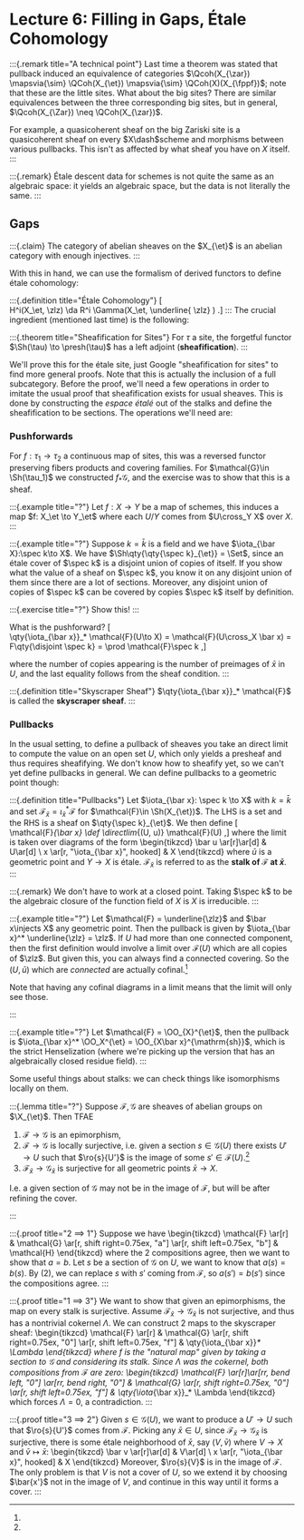 # Lecture 6: Filling in Gaps, Étale Cohomology

:::{.remark title="A technical point"}
Last time a theorem was stated that pullback induced an equivalence of categories $\Qcoh(X_{\zar}) \mapsvia{\sim} \QCoh(X_{\et}) \mapsvia{\sim} \QCoh(X)(X_{\fppf})$; note that these are the little sites.
What about the big sites?
There are similar equivalences between the three corresponding big sites, but in general, $\Qcoh(X_{\Zar}) \neq \QCoh(X_{\zar})$.

For example, a quasicoherent sheaf on the big Zariski site is a quasicoherent sheaf on every $X\dash$scheme and morphisms between various pullbacks.
This isn't as affected by what sheaf you have on $X$ itself.
:::

:::{.remark}
Étale descent data for schemes is not quite the same as an algebraic space: it yields an algebraic space, but the data is not literally the same.
:::

## Gaps

:::{.claim}
The category of abelian sheaves on the $X_{\et}$ is an abelian category with enough injectives.
:::

With this in hand, we can use the formalism of derived functors to define étale cohomology:

:::{.definition title="Étale Cohomology"}
\[  
H^i(X_\et, \zlz) \da R^i \Gamma(X_\et, \underline{ \zlz} )
.\]
:::
The crucial ingredient (mentioned last time) is the following:

:::{.theorem title="Sheafification for Sites"}
For $\tau$ a site, the forgetful functor $\Sh(\tau) \to \presh(\tau)$ has a left adjoint (**sheafification**).
:::

We'll prove this for the étale site, just Google "sheafification for sites" to find more general proofs.
Note that this is actually the inclusion of a full subcategory.
Before the proof, we'll need a few operations in order to imitate the usual proof that sheafification exists for usual sheaves.
This is done by constructing the *espace étalé* out of the stalks and define the sheafification to be sections.
The operations we'll need are:

### Pushforwards 

For $f: \tau_1 \to \tau_2$ a continuous map of sites, this was a reversed functor preserving fibers products and covering families.
For $\mathcal{G}\in \Sh(\tau_1)$ we constructed $f_* \mathcal{G}$, and the exercise was to show that this is a sheaf.

:::{.example title="?"}
Let $f:X\to Y$ be a map of schemes, this induces a map $f: X_\et \to Y_\et$ where each $U/Y$ comes from $U\cross_Y X$ over $X$.
:::

:::{.example title="?"}
Suppose $k=\bar k$ is a field and we have $\iota_{\bar X}:\spec k\to X$.
We have $\Sh\qty{\qty{\spec k}_{\et}} = \Set$, since an étale cover of $\spec k$ is a disjoint union of copies of itself.
If you show what the value of a sheaf on $\spec k$, you know it on any disjoint union of them since there are a lot of sections.
Moreover, any disjoint union of copies of $\spec k$ can be covered by copies $\spec k$ itself by definition.


:::{.exercise title="?"}
Show this!
:::

What is the pushforward?
\[  
\qty{\iota_{\bar x}}_* \mathcal{F}(U\to X) = \mathcal{F}(U\cross_X \bar x)
= F\qty{\disjoint \spec k}
= \prod \mathcal{F}\spec k
,\]

where the number of copies appearing is the number of preimages of $\bar x$ in $U$, and the last equality follows from the sheaf condition.
:::

:::{.definition title="Skyscraper Sheaf"}
$\qty{\iota_{\bar x}}_* \mathcal{F}$ is called the **skyscraper sheaf**.
:::

### Pullbacks 

In the usual setting, to define a pullback of sheaves you take an direct limit to compute the value on an open set $U$, which only yields a presheaf and thus requires sheafifying.
We don't know how to sheafify yet, so we can't yet define pullbacks in general.
We can define pullbacks to a geometric point though:

:::{.definition title="Pullbacks"}
Let $\iota_{\bar x}: \spec k \to X$ with $k = \bar k$ and set $\mathcal{F}_{\bar x} = \iota_{\bar x}^* \mathcal{F}$ for $\mathcal{F}\in \Sh(X_{\et})$.
The LHS is a set and the RHS is a sheaf on $\qty{\spec k}_{\et}$.
We then define
\[  
\mathcal{F}_{\bar x} \def \directlim_{(U, u)} \mathcal{F}(U)
,\]
where the limit is taken over diagrams of the form
\begin{tikzcd}
\bar u \ar[r]\ar[d] & U\ar[d] \\
x \ar[r, "\iota_{\bar x}", hooked] & X
\end{tikzcd}
where $\bar u$ is a geometric point and $Y\to X$ is étale.
$\mathcal{F}_{\bar x}$ is referred to as the **stalk of $\mathcal{F}$ at $\bar x$**.
:::

:::{.remark}
We don't have to work at a closed point.
Taking $\spec k$ to be the algebraic closure of the function field of $X$ is $X$ is irreducible.
:::

:::{.example title="?"}
Let $\mathcal{F} = \underline{\zlz}$ and $\bar x\injects X$ any geometric point.
Then the pullback is given by $\iota_{\bar x}^* \underline{\zlz} = \zlz$.
If $U$ had more than one connected component, then the first definition would involve a limit over $\mathcal{F}(U)$ which are all copies of $\zlz$.
But given this, you can always find a connected covering.
So the $(U, \bar u)$ which are *connected* are actually cofinal.[^cofinal_notes]

[^cofinal_notes]: 
Note that having any cofinal diagrams in a limit means that the limit will only see those.

:::

:::{.example title="?"}
Let $\mathcal{F} = \OO_{X}^{\et}$, then the pullback is $\iota_{\bar x}^* \OO_X^{\et} = \OO_{X\bar x}^{\mathrm{sh}}$, which is the strict Henselization (where we're picking up the version that has an algebraically closed residue field).
:::

Some useful things about stalks: we can check things like isomorphisms locally on them.

:::{.lemma title="?"}
Suppose $\mathcal{F}, \mathcal{G}$ are sheaves of abelian groups on $\X_{\et}$.
Then TFAE

1. $\mathcal{F}\to \mathcal{G}$ is an epimorphism,
2. $\mathcal{F}\to \mathcal{G}$ is locally surjective, i.e. given a section $s\in \mathcal{G}(U)$ there exists $U'\to U$ such that $\ro{s}{U'}$ is the image of some $s' \in \mathcal{F}(U)$.[^more_details_1]
3. $\mathcal{F}_{\bar x} \to \mathcal{G}_{\bar x}$ is surjective for all geometric points $\bar x\to X$.

[^more_details_1]: 
I.e. a given section of $\mathcal{G}$ may not be in the image of $\mathcal{F}$, but will be after refining the cover.

:::

:::{.proof title="2 $\implies$ 1"}
Suppose we have
\begin{tikzcd}
\mathcal{F} \ar[r] &
 \mathcal{G} \ar[r, shift right=0.75ex, "a"] \ar[r, shift left=0.75ex, "b"] &
\mathcal{H}
\end{tikzcd}
where the 2 compositions agree, then we want to show that $a=b$.
Let $s$ be a section of $\mathcal{G}$ on $U$, we want to know that $a(s) = b(s)$.
By (2), we can replace $s$ with $s'$ coming from $\mathcal{F}$, so $a(s') = b(s')$ since the compositions agree.
:::

:::{.proof title="1 $\implies$ 3"}
We want to show that given an epimorphisms, the map on every stalk is surjective.
Assume $\mathcal{F}_{\bar x} \to \mathcal{G}_{\bar x}$ is not surjective, and thus has a nontrivial cokernel $\Lambda$.
We can construct 2 maps to the skyscraper sheaf:
\begin{tikzcd}
 \mathcal{F} \ar[r] &
 \mathcal{G} \ar[r, shift right=0.75ex, "0"] \ar[r, shift left=0.75ex, "f"] &
  \qty{\iota_{\bar x}}_* \Lambda
\end{tikzcd}
where $f$ is the "natural map" given by taking a section to $\mathcal{G}$ and considering its stalk.
Since $\Lambda$ was the cokernel, both compositions from $\mathcal{F}$ are zero:
\begin{tikzcd}
 \mathcal{F} \ar[r]\ar[rr, bend left, "0"] \ar[rr, bend right, "0"] &
 \mathcal{G} \ar[r, shift right=0.75ex, "0"] \ar[r, shift left=0.75ex, "f"] &
  \qty{\iota_{\bar x}}_* \Lambda
\end{tikzcd}
which forces $\Lambda = 0$, a contradiction.
:::

:::{.proof title="3 $\implies$ 2"}
Given $s\in \mathcal{G}(U)$, we want to produce a $U' \to U$ such that $\ro{s}{U'}$ comes from $\mathcal{F}$.
Picking any $\bar x\in U$, since $\mathcal{F}_{\bar x} \to \mathcal{G}_{\bar x}$ is surjective, there is some étale neighborhood of $\bar x$, say $(V, \bar v)$ where $V\to X$ and $\bar v \mapsto \bar x$:
\begin{tikzcd}
\bar v \ar[r]\ar[d] & V\ar[d] \\
x \ar[r, "\iota_{\bar x}", hooked] & X
\end{tikzcd}
Moreover, $\ro{s}{V}$ is in the image of $\mathcal{F}$.
The only problem is that $V$ is not a cover of $U$, so we extend it by choosing $\bar{x'}$ not in the image of $V$, and continue in this way until it forms a cover.
:::




